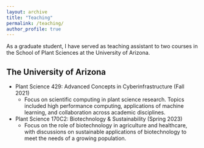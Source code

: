 ```yaml
---
layout: archive
title: "Teaching"
permalink: /teaching/
author_profile: true
---
```


<!-- {% include base_path %}

{% for post in site.teaching reversed %}
  {% include archive-single.html %}
{% endfor %} -->

As a graduate student, I have served as teaching assistant to two courses in the School of Plant Sciences at the University of Arizona.

## The University of Arizona
- Plant Science 429: Advanced Concepts in Cyberinfrastructure (Fall 2021)
  - Focus on scientific computing in plant science research. Topics included high performance computing, applications of machine learning, and collaboration across academic disciplines.
- Plant Science 170C2: Biotechnology & Sustainability (Spring 2023)
  - Focus on the role of biotechnology in agriculture and healthcare, with discussions on sustainable applications of biotechnology to meet the needs of a growing population.